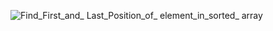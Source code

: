 ![Find_First_and_ Last_Position_of_ element_in_sorted_ array](https://github.com/KhushalBorse2023/Leetcode-24/assets/71626566/279ab217-8d8d-4e17-ad55-129ac6d295ca)

